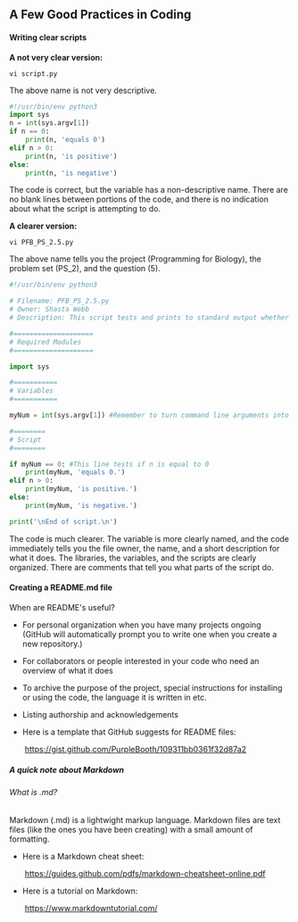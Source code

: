 ## A Few Good Practices in Coding

#### Writing clear scripts

**A not very clear version:**

```
vi script.py
```
The above name is not very descriptive.

```python
#!/usr/bin/env python3
import sys
n = int(sys.argv[1])
if n == 0:
	print(n, 'equals 0')
elif n > 0:
	print(n, 'is positive')
else:
	print(n, 'is negative')
```
The code is correct, but the variable has a non-descriptive name. There are no blank lines between portions of the code, and there is no indication about what the script is attempting to do.

**A clearer version:**

```
vi PFB_PS_2.5.py
```
The above name tells you the project (Programming for Biology), the problem set (PS_2), and the question (5).

```python
#!/usr/bin/env python3

# Filename: PFB_PS_2.5.py
# Owner: Shasta Webb
# Description: This script tests and prints to standard output whether a number is 0, positive, or negative.

#====================
# Required Modules
#====================

import sys

#===========
# Variables
#===========

myNum = int(sys.argv[1]) #Remember to turn command line arguments into integers!

#========
# Script
#========

if myNum == 0: #This line tests if n is equal to 0
	print(myNum, 'equals 0.')
elif n > 0:
	print(myNum, 'is positive.')
else:
	print(myNum, 'is negative.')

print('\nEnd of script.\n')

```

The code is much clearer. The variable is more clearly named, and the code immediately tells you the file owner, the name, and a short description for what it does. The libraries, the variables, and the scripts are clearly organized. There are comments that tell you what parts of the script do.

#### Creating a README.md file

When are README's useful?

* For personal organization when you have many projects ongoing (GitHub will automatically prompt you to write one when you create a new repository.)

* For collaborators or people interested in your code who need an overview of what it does

* To archive the purpose of the project, special instructions for installing or using the code, the language it is written in etc.

* Listing authorship and acknowledgements

* Here is a template that GitHub suggests for README files:

  ​	https://gist.github.com/PurpleBooth/109311bb0361f32d87a2

##### A quick note about Markdown

###### What is .md?

Markdown (.md) is a lightwight markup language. Markdown files are text files (like the ones you have been creating) with a small amount of formatting.
* Here is a Markdown cheat sheet:

  ​	https://guides.github.com/pdfs/markdown-cheatsheet-online.pdf

* Here is a tutorial on Markdown:

  ​	https://www.markdowntutorial.com/

